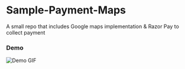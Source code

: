 # Sample-Payment-Maps
A small repo that includes Google maps implementation &amp; Razor Pay to collect payment

### Demo
![Demo GIF](http://i.giphy.com/BpUZxg9o4MaR2.gif)
